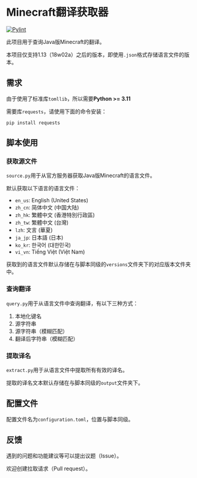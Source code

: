 # Minecraft翻译获取器

[![Pylint](https://github.com/SkyEye-FAST/minecraft_translation/actions/workflows/pylint.yml/badge.svg)](https://github.com/SkyEye-FAST/minecraft_translation/actions/workflows/pylint.yml)

此项目用于查询Java版Minecraft的翻译。

本项目仅支持1.13（18w02a）之后的版本，即使用`.json`格式存储语言文件的版本。

## 需求

由于使用了标准库`tomllib`，所以需要**Python >= 3.11**

需要库`requests`，请使用下面的命令安装：

``` shell
pip install requests
```

## 脚本使用

### 获取源文件

`source.py`用于从官方服务器获取Java版Minecraft的语言文件。

默认获取以下语言的语言文件：

- `en_us`: English (United States)
- `zh_cn`: 简体中文 (中国大陆)
- `zh_hk`: 繁體中文 (香港特別行政區)
- `zh_tw`: 繁體中文 (台灣)
- `lzh`: 文言 (華夏)
- `ja_jp`: 日本語 (日本)
- `ko_kr`: 한국어 (대한민국)
- `vi_vn`: Tiếng Việt (Việt Nam)

获取到的语言文件默认存储在与脚本同级的`versions`文件夹下的对应版本文件夹中。

### 查询翻译

`query.py`用于从语言文件中查询翻译，有以下三种方式：

1. 本地化键名
2. 源字符串
3. 源字符串（模糊匹配）
4. 翻译后字符串（模糊匹配）

### 提取译名

`extract.py`用于从语言文件中提取所有有效的译名。

提取的译名文本默认存储在与脚本同级的`output`文件夹下。

## 配置文件

配置文件名为`configuration.toml`，位置与脚本同级。

## 反馈

遇到的问题和功能建议等可以提出议题（Issue）。

欢迎创建拉取请求（Pull request）。
